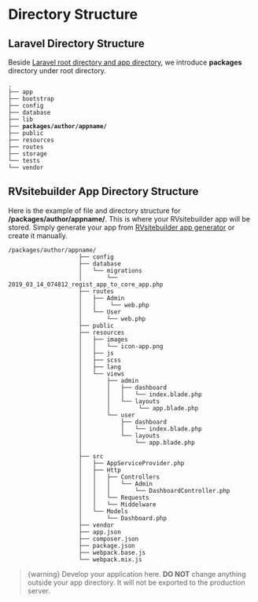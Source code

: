 # Directory Structure

## Laravel Directory Structure

Beside [Laravel root directory and app directory](https://laravel.com/docs/master/structure), we introduce **packages** directory under root directory.  

<pre><code>.
├── app
├── bootstrap
├── config
├── database
├── lib
├── <b>packages/author/appname/</b>
├── public
├── resources
├── routes
├── storage
└── tests
└── vendor</code></pre>
 

## RVsitebuilder App Directory Structure 


Here is the example of file and directory structure for **/packages/author/appname/**. This is where your RVsitebuilder app will be stored. Simply generate your app from [RVsitebuilder app generator](creating-new-app.md) or create it manually.

```
/packages/author/appname/
                    ├── config
                    ├── database
                    │   └── migrations
                    │       └── 2019_03_14_074812_regist_app_to_core_app.php
                    ├── routes
                    │   ├── Admin
                    │   │    └── web.php
                    │   └── User
                    │       └── web.php
                    ├── public
                    ├── resources
                    │   ├── images
                    │   │   └── icon-app.png
                    │   ├── js
                    │   ├── scss
                    │   ├── lang
                    │   └── views
                    │       ├── admin
                    │       │   ├── dashboard
                    │       │   │   └── index.blade.php
                    │       │   └── layouts
                    │       │        └── app.blade.php
                    │       └── user
                    │           ├── dashboard
                    │           │   └── index.blade.php
                    │           └── layouts
                    │               └── app.blade.php
                    │
                    ├── src
                    │   ├── AppServiceProvider.php
                    │   ├── Http
                    │   │   ├── Controllers
                    │   │   │   └── Admin
                    │   │   │       └── DashboardController.php
                    │   │   └── Requests
                    │   │   └── Middelware           
                    │   └── Models
                    │       └── Dashboard.php
                    ├── vendor
                    ├── app.json
                    ├── composer.json
                    ├── package.json
                    ├── webpack.base.js
                    └── webpack.mix.js
```
 
> {warning} Develop your application here. **DO NOT** change anything outside your app directory. It will not be exported to the production server. 
